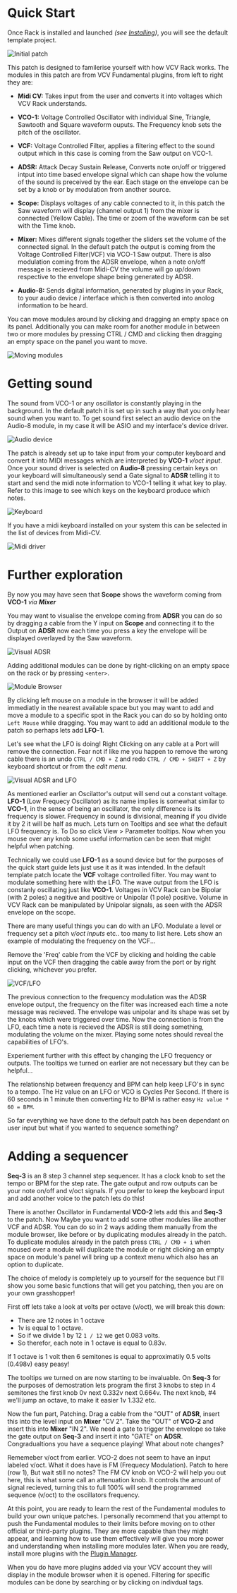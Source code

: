 # Quick Start

Once Rack is installed and launched *(see [Installing](Installing.html))*, you will see the default template project.

![Initial patch](images/QS_TemplateSong.PNG)

This patch is designed to familerise yourself with how VCV Rack works. The modules in this patch are from VCV Fundamental plugins, from left to right they are:

- **Midi CV:** Takes input from the user and converts it into voltages which VCV Rack understands.

- **VCO-1:** Voltage Controlled Oscillator with individual Sine, Triangle, Sawtooth and Square waveform ouputs. The Frequency knob sets the pitch of the oscillator.

- **VCF:** Voltage Controlled Filter, applies a filtering effect to the sound output which in this case is coming from the Saw output on VCO-1.

- **ADSR:** Attack Decay Sustain Release, Converts note on/off or triggered intput into time based envelope signal which can shape how the volume of the sound is preceived by the ear. Each stage on the envelope can be set by a knob or by modulation from another source.

- **Scope:** Displays voltages of any cable connected to it, in this patch the Saw waveform will display (channel output 1) from the mixer is connected (Yellow Cable). The time or zoom of the waveform can be set with the Time knob.

- **Mixer:** Mixes different signals together the sliders set the volume of the connected signal. In the default patch the output is coming from the Voltage Controlled Filter(VCF) via VCO-1 Saw output. There is also modulation coming from the ADSR envelope, when a note on/off message is recieved from Midi-CV the volume will go up/down respective to the envelope shape being generated by ADSR.

- **Audio-8:** Sends digital information, generated by plugins in your Rack, to your audio device / interface which is then converted into anolog information to be heard.

You can move modules around by clicking and dragging an empty space on its panel. Additionally you can make room for another module in between two or more modules by pressing CTRL / CMD and clicking then dragging an empty space on the panel you want to move.

![Moving modules](images/QS_MovingModules.gif)



# Getting sound

The sound from VCO-1 or any oscillator is constantly playing in the background. In the default patch it is set up in such a way that you only hear sound when you want to. To get sound first select an audio device on the Audio-8 module, in my case it will be ASIO and my interface's device driver.


![Audio device](images/QS_AudioDevice.png)

The patch is already set up to take input from your computer keyboard and convert it into MIDI messages which are interpreted by **VCO-1** _v/oct input_. Once your sound driver is selected on **Audio-8** pressing certain keys on your keyboard will simultaneously send a Gate signal to **ADSR** telling it to start and send the midi note information to VCO-1 telling it what key to play. Refer to this image to see which keys on the keyboard produce which notes. 


![Keyboard](images/qwerty.png)



If you have a midi keyboard installed on your system this can be selected in the list of devices from Midi-CV.


![Midi driver](images/QS_Midi1.png)



# Further exploration

By now you may have seen that **Scope** shows the waveform coming from **VCO-1** _via **Mixer**_

You may want to visualise the envelope coming from **ADSR** you can do so by dragging a cable from the Y input on **Scope** and connecting it to the Output on **ADSR** now each time you press a key the envelope will be displayed overlayed by the Saw waveform.

![Visual ADSR](images/QS_ADSRscope.png)

Adding additional modules can be done by right-clicking on an empty space on the rack or by pressing `<enter>`.

![Module Browser](images/QS_Browser.PNG)

By clicking left mouse on a module in the browser it will be added immediatly in the nearest available space but you may want to add and move a module to a specific spot in the Rack you can do so by holding onto `Left Mouse` while dragging. You may want to add an additional module to the patch so perhaps lets add **LFO-1**.

Let's see what the LFO is doing! Right Clicking on any cable at a Port will remove the connection. Fear not if like me you happen to remove the wrong cable there is an undo `CTRL / CMD + Z` and redo `CTRL / CMD + SHIFT + Z` by keyboard shortcut or from the _edit menu_.


![Visual ADSR and LFO](images/QS_undoCableLFO.gif)

As mentioned earlier an Oscilattor's output will send out a constant voltage. **LFO-1** (Low Frequecy Oscillator) as its name implies is somewhat similar to **VCO-1**, in the sense of being an oscillator, the only difference is its frequency is slower. Frequency in sound is divisional, meaning if you divide it by 2 it will be half as much. Lets turn on Tooltips and see what the default LFO frequency is. To Do so click View > Parameter tooltips. Now when you mouse over any knob some useful information can be seen that might helpful when patching.

Technically we could use **LFO-1** as a sound device but for the purposes of the quick start guide lets just use it as it was intended.
In the default template patch locate the **VCF** voltage controlled filter. You may want to modulate something here with the LFO. The wave output from the LFO is constanly oscillating just like **VCO-1**. Voltages in VCV Rack can be Bipolar (with 2 poles) a negitive and positive or Unipolar (1 pole) positive. Volume in VCV Rack can be manipulated by Unipolar signals, as seen with the ADSR envelope on the scope.

There are many useful things you can do with an LFO. Modulate a level or frequency set a pitch _v/oct inputs_ etc.. too many to list here. Lets show an example of modulating the frequency on the VCF...

Remove the 'Freq' cable from the VCF by clicking and holding the cable input on the VCF then dragging the cable away from the port or by right clicking, whichever you prefer. 

![VCF/LFO](images/QS_FreqCV.gif)

The previous connection to the frequency modulation was the ADSR envelope output, the frequency on the filter was increased each time a note message was recieved. The envelope was unipolar and its shape was set by the knobs which were triggered over time. Now the connection is from the LFO, each time a note is recieved the ADSR is still doing something, modulating the volume on the mixer. Playing some notes should reveal the capabilities of LFO's.

Experiement further with this effect by changing the LFO frequency or outputs. The tooltips we turned on earlier are not necessary but they can be helpful...

The relationship between frequency and BPM can help keep LFO's in sync to a tempo. The Hz value on an LFO or VCO is Cycles Per Second. If there is 60 seconds in 1 minute then converting Hz to BPM is rather easy `Hz value * 60 = BPM`. 

So far everything we have done to the default patch has been dependant on user input but what if you wanted to sequence something?

# Adding a sequencer

**Seq-3** is an 8 step 3 channel step sequencer. It has a clock knob to set the tempo or BPM for the step rate. The gate output and row outputs can be your note on/off and v/oct signals. If you prefer to keep the keyboard input and add another voice to the patch lets do this!

There is another Oscillator in Fundamental **VCO-2** lets add this and **Seq-3** to the patch. Now Maybe you want to add some other modules like another VCF and ADSR. You can do so in 2 ways adding them manually from the module browser, like before or by duplicating modules already in the patch. To duplicate modules already in the patch press `CTRL / CMD + i` when moused over a module will duplicate the module or right clicking an empty space on module's panel will bring up a context menu which also has an option to duplicate. 

The choice of melody is completely up to yourself for the sequence but I'll show you some basic functions that will get you patching, then you are on your own grasshopper!

First off lets take a look at volts per octave (v/oct), we will break this down:

- There are 12 notes in 1 octave 
- 1v is equal to 1 octave. 
- So if we divide 1 by 12 `1 / 12` we get 0.083 volts. 
- So therefor, each note in 1 octave is equal to 0.83v. 

If 1 octave is 1 volt then 6 semitones is equal to approximatily 0.5 volts (0.498v) easy peasy! 

The tooltips we turned on are now starting to be invaluable. On **Seq-3** for the purposes of demostration lets program the first 3 knobs to step in 4 semitones the first knob 0v next 0.332v next 0.664v. The next knob, #4 we'll jump an octave, to make it easier 1v 1.332 etc.

Now the fun part, Patching. Drag a cable from the "OUT" of **ADSR**, insert this into the level input on **Mixer** "CV 2". Take the "OUT" of **VCO-2** and insert this into **Mixer** "IN 2". We need a gate to trigger the envelope so take the gate output on **Seq-3** and insert it into "GATE" on **ADSR**. Congradualtions you have a sequence playing! What about note changes?

Rememeber v/oct from earlier. VCO-2 does not seem to have an input labeled v/oct. What it does have is FM (Frequecy Modulation). Patch to here (row 1), But wait still no notes? The FM CV knob on VCO-2 will help you out here, this is what some call an attenuation knob. It controls the amount of signal recieved, turning this to full 100% will send the programmed sequence (v/oct) to the oscillators frequency.

At this point, you are ready to learn the rest of the Fundamental modules to build your own unique patches.
I personally recommend that you attempt to push the Fundamental modules to their limits before moving on to other official or third-party plugins. They are more capable than they might appear, and learning how to use them effectively will give you more power and understanding when installing more modules later. When you are ready, install more plugins with the [Plugin Manager](https://vcvrack.com/plugins.html).

When you do have more plugins added via your VCV account they will display in the module browser when it is opened. Filtering for specific modules can be done by searching or by clicking on indivdual tags.
